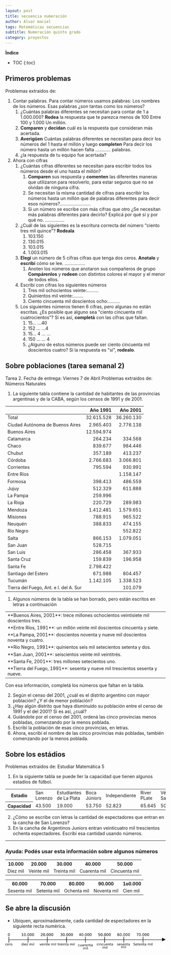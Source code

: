 ```yaml
---
layout: post
title: secuencia numeración
author: Alvar maciel
tags: Matemáticas secuencias
subtitle: Numeración quinto grado
category: proyectos
---
```


**Índice**

* TOC
{:toc}

## Primeros problemas
Problemas extraidos de:

1.  Contar palabras. Para contar números usamos palabras: Los nombres de los números. Esas palabras ¿son tantas como los números?
    1.  ¿Cuántas palabras diferentes se necesitan para contar de 1 a 1.000.000? **Rodea** la respuesta que te parezca
        menos de 100        Entre 100 y 1.000          Un millón.
    2.  **Comparen** y **decidan** cuál es la respuesta que consideran más acertada.
    3.  **Averigüen** Cuántas palabras diferentes se necesitan para decir los números del 1 hasta el millón y luego **completen**
        Para decir los número hasta un millón hacen falta &#x2026;&#x2026;&#x2026;&#x2026; palabras.
    4.  ¿la respuesta de tu equipo fue acertada?
2.  Ahora con cifras
    1.  ¿Cuántas cifras diferentes se necesitan para escribir todos los números desde el uno hasta el millón?
        1.  **Comparen** sus respuesta y **comenten** las diferentes maneras que utilizaron para resolverlo, para estar seguros que no se olvidan de ninguna cifra.
        2.  Se necesitan la misma cantidad de cifras para escribir los números hasta un millón que de palabras diferentes para decir esos números?&#x2026;&#x2026;&#x2026;&#x2026;&#x2026;&#x2026;&#x2026;&#x2026;
        3.  Si un número se escribe con más cifras que otro ¿Se necesitan más palabras diferentes para decirlo? Explicá por qué sí y por qué no. &#x2026;&#x2026;&#x2026;&#x2026;&#x2026;
    2.  ¿Cuál de las siguientes es la escritura correcta del número "ciento tres mil quince"? **Rodeala**
        1.  103.150
        2.  130.015
        3.  103.015
        4.  1.003.015
    3.  **Elegí** un número de 5 cifras cifras que tenga dos ceros. **Anotalo** y **escribí** cómo se lee. &#x2026;&#x2026;&#x2026;&#x2026;&#x2026;.
        1.  Anoten los números que anotaron sus compañeros de grupo **Compárenlos** y **rodeen** con distintos colores el mayor y el menor de todos ellos.
    4.  Escribí con cifras los siguientes números
        1.  Tres mil ochocientos veinte:&#x2026;&#x2026;&#x2026;
        2.  Quinientos mil veinte:&#x2026;&#x2026;..
        3.  Ciento cincuenta mil doscientos ocho:&#x2026;&#x2026;&#x2026;
    5.  Los siguientes números tienen 6 cifras, pero algunas no están escritas. ¿Es posible que alguno sea "ciento cincuenta mil cuatrocientos"? Si es así, **completá** con las cifras que faltan.
        1.  15&#x2026; &#x2026;40
        2.  152 &#x2026; &#x2026;4
        3.  15&#x2026; 4 &#x2026; &#x2026;
        4.  150 &#x2026; &#x2026; 4
        5.  ¿Alguno de estos números puede ser ciento cincuenta mil doscientos cuatro? Si la respuesta es "sí", **rodealo**.


## Sobre poblaciones (tarea semanal 2)
Tarea 2. Fecha de entrega: Viernes 7 de Abril
Problemas extraidos de:
Números Naturales

1. La siguiente tabla contiene la cantidad de habitantes de las provincias argentinas y de la CABA, según los censos de 1991 y de 2001.

||Año 1991|	Año 2001|
|:--|---:|---:|
|Total|	32.615.528|	36.260.130|
|Ciudad Autónoma de Buenos Aires|	2.965.403|	2.776.138|
|Buenos Aires	|12.594.974	| |
|Catamarca|	264.234|	334.568|
|Chaco	|839.677	|984.446|
|Chubut	|357.189|	413.237|
|Córdoba|	2.766.683|	3.066.801|
|Corrientes|	795.594	|930.991|
|Entre Ríos| |	1.158.147|
|Formosa	|398.413|	486.559|
|Jujuy	|512.329|	611.888|
|La Pampa|	259.996|	|
|La Rioja|	220.729	|289.983|
|Mendoza|	1.412.481	|1.579.651|
|Misiones|	788.915|	965.522|
|Neuquén|	388.833|	474.155|
|Río Negro| |	552.822|
|Salta|	866.153	|1.079.051|
|San Juan|	528.715|	|
|San Luis|	286.458	|367.933|
|Santa Cruz|	159.839|	196.958|
|Santa Fe|	2.798.422	| |
|Santiago del Estero|	671.988	|804.457|
|Tucumán|	1.142.105|	1.338.523|
|Tierra del Fuego, Ant. e I. del A. Sur|	|	101.079|

1. Algunos números de la tabla se han borrado, pero están escritos en letras a continuación

<table>
<tr>
<td>**Buenos Aires, 2001**: trece millones ochocientos veintisiete mil doscientos tres.</td>
</tr>
<tr>
<td>**Entre Ríos, 1991**: un millón veinte mil doscientos cincuenta y siete.</td>
</tr>
<tr>
<td>**La Pampa, 2001**: doscientos noventa y nueve mil doscientos noventa y cuatro.</td>
</tr>
<tr>
<td>**Río Negro, 1991**: quinientos seis mil setecientos setenta y dos.</td>
</tr>
<tr>
<td>**San Juan, 2001**: seiscientos veinte mil veintitrés.</td>
</tr>
<tr>
<td>**Santa Fe, 2001**: tres millones setecientos uno.</td>
</tr>
<tr>
<td>**Tierra del Fuego, 1991**: sesenta y nueve mil trescientos sesenta y nueve.</td>
</tr>
</table>

Con esa información, completá los números que faltan en la tabla.

2. Según el censo del 2001, ¿cuál es el distrito argentino con mayor población? ¿Y el de menor población?
3. ¿Hay algún distrito que haya disminuido su población entre el censo de 1991 y el del 2001? Si es así, ¿cuál?
4. Guiándote  por  el  censo  del  2001,  ordená  las  cinco  provincias  menos  pobladas,  comenzando  por  la menos poblada.
5. Escribí la población de esas cinco provincias, en letras.
6. Ahora, escribí el nombre de las cinco provincias más pobladas, también comenzando por la menos poblada.

## Sobre los estádios
Problemas extraidos de: Estudiar Matemática 5

1. En la siguiente tabla se puede ller la capacidad que tienen algunos estadios de fútbol.


<table>
<tr>
<th>Estadio</th>
<td>San<br/>Lorenzo</td>
<td>Estudiantes<br/>de La Plata</td>
<td>Boca<br/>Júniors</td>
<td>Independiente</td>
<td>River<br/>PLate</td>
<td>Vélez<br/>Sarfield</td>
</tr>
<tr>
<th>Capacidad</th>
<td>43.500</td>
<td>19.000</td>
<td>53.750</td>
<td>52.823</td>
<td>65.645</td>
<td>50.000</td>
</tr>
</table>

2. ¿Cómo se escribe con letras la cantidad de espectadores que entran en la cancha de San Lorenzo?
3. En la cancha de Argentinos Juniors entran veinticuatro mil trescientos ochenta espectadores. Escribí esa cantidad usando números.

-----------
### Ayuda: Podés usar esta información sobre algunos números

<table>
<tr>
<th>10.000</th>
<th>20.000</th>
<th>30.000</th>
<th>40.000</th>
<th>50.000</th>
</tr>
<tr>
<td>Diez mil</td>
<td>Veinte mil</td>
<td>Treinta mil</td>
<td>Cuarenta mil</td>
<td>Cincuenta mil</td>
</tr>
</table>

<table>
<tr>
<th>60.000</th>
<th>70.000</th>
<th>80.000</th>
<th>90.000</th>
<th>1o0.000</th>
</tr>
<tr>
<td>Sesenta mil</td>
<td>Setenta mil</td>
<td>Ochenta mil</td>
<td>Noventa mil</td>
<td>Cien mil</td>
</tr>
</table>

## Se abre la discusión

- Ubiquen, aproximadamente, cada cantidad de espectadores en la siguiente recta numérica.

![](/img/tareas/RectaNumericaDiezMil.png)
